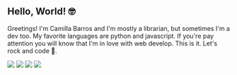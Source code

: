 ## Hello, World! :nerd_face:

Greetings! I'm Camilla Barros and I'm mostly a librarian, but sometimes I'm a dev too. My favorite languages are python and javascript. If you're pay attention you will know that I'm in love with web develop. This is it. Let's rock and code :metal:.



<a href="https://www.linkedin.com/in/camillabarros/"><img src="https://img.shields.io/badge/LinkedIn-0077B5?style=for-the-badge&logo=linkedin&logoColor=white" /></a> <a href="mailto:camillaerbarros@gmail.com"><img src="https://img.shields.io/badge/Gmail-D14836?style=for-the-badge&logo=gmail&logoColor=white" /></a> <a href="https://t.me/cabarros3"><img src="https://img.shields.io/badge/Telegram-2CA5E0?style=for-the-badge&logo=telegram&logoColor=white" /></a> <a href="https://gitlab.com/camillaerbarros"><img src="https://img.shields.io/badge/GitLab-330F63?style=for-the-badge&logo=gitlab&logoColor=white" /></a>

